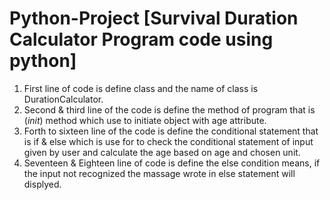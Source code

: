 # Python-Project [Survival Duration Calculator Program code using python]
1. First line of code is define class and the name of class is DurationCalculator.
2. Second & third line of the code is define the method of program that is (_init_) method which use to initiate object with age attribute.
3. Forth to sixteen line of the code is define the conditional statement that is if & else which is use for to check the conditional statement of input given by user and calculate the age based on age and chosen unit.
4. Seventeen & Eighteen line of code is define the else condition means, if the input not recognized the massage wrote in else statement will displyed.
